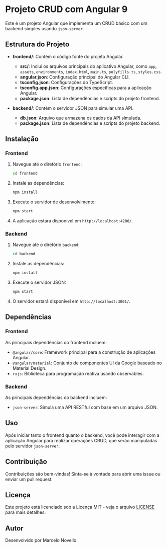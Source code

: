 # Projeto CRUD com Angular 9 #

Este é um projeto Angular que implementa um CRUD básico com um backend simples usando `json-server`.

## Estrutura do Projeto

- **frontend/**: Contém o código fonte do projeto Angular.
  - **src/**: Inclui os arquivos principais do aplicativo Angular, como `app`, `assets`, `environments`, `index.html`, `main.ts`, `polyfills.ts`, `styles.css`.
  - **angular.json**: Configuração principal do Angular CLI.
  - **tsconfig.json**: Configurações do TypeScript.
  - **tsconfig.app.json**: Configurações específicas para a aplicação Angular.
  - **package.json**: Lista de dependências e scripts do projeto frontend.

- **backend/**: Contém o servidor JSON para simular uma API.
  - **db.json**: Arquivo que armazena os dados da API simulada.
  - **package.json**: Lista de dependências e scripts do projeto backend.

## Instalação

### Frontend

1. Navegue até o diretório `frontend`:
    ```bash
    cd frontend
    ```

2. Instale as dependências:
    ```bash
    npm install
    ```

3. Execute o servidor de desenvolvimento:
    ```bash
    npm start
    ```

4. A aplicação estará disponível em `http://localhost:4200/`.

### Backend

1. Navegue até o diretório `backend`:
    ```bash
    cd backend
    ```

2. Instale as dependências:
    ```bash
    npm install
    ```

3. Execute o servidor JSON:
    ```bash
    npm start
    ```

4. O servidor estará disponível em `http://localhost:3001/`.

## Dependências

### Frontend

As principais dependências do frontend incluem:
- `@angular/core`: Framework principal para a construção de aplicações Angular.
- `@angular/material`: Conjunto de componentes UI da Google baseado no Material Design.
- `rxjs`: Biblioteca para programação reativa usando observables.

### Backend

As principais dependências do backend incluem:
- `json-server`: Simula uma API RESTful com base em um arquivo JSON.

## Uso

Após iniciar tanto o frontend quanto o backend, você pode interagir com a aplicação Angular para realizar operações CRUD, que serão manipuladas pelo servidor `json-server`.

## Contribuição

Contribuições são bem-vindas! Sinta-se à vontade para abrir uma issue ou enviar um pull request.

## Licença

Este projeto está licenciado sob a Licença MIT - veja o arquivo [LICENSE](LICENSE) para mais detalhes.

## Autor

Desenvolvido por Marcelo Novello.


